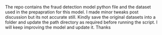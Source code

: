 The repo contains the fraud detection model python file and the dataset used in the prepapration for this model. I made minor tweaks post discussion but its not accurate still. Kindly save the original datasets into a folder and update the path directory as required before running the script. 
I will keep improving the model and update it. Thanks 

